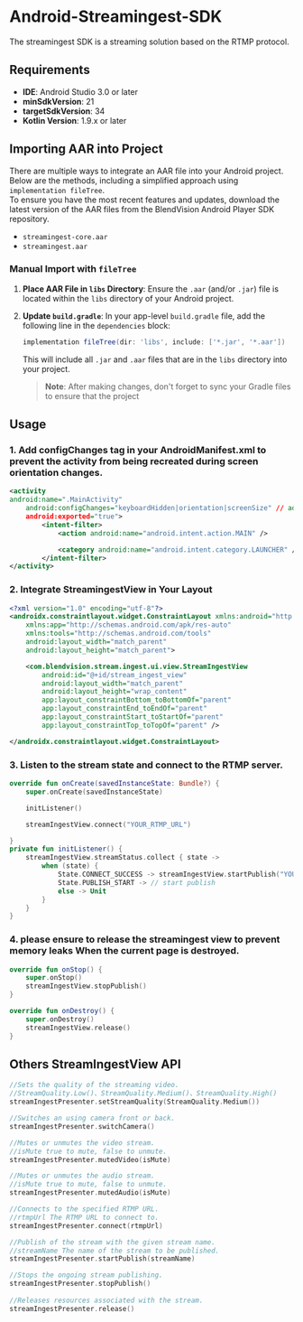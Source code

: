 # Android-Streamingest-SDK

The streamingest SDK is a streaming solution based on the RTMP protocol.

## Requirements

- **IDE**: Android Studio 3.0 or later
- **minSdkVersion**: 21
- **targetSdkVersion**: 34
- **Kotlin Version**: 1.9.x or later

## Importing AAR into Project

There are multiple ways to integrate an AAR file into your Android project. Below are the methods,
including a simplified approach using `implementation fileTree`.  
To ensure you have the most recent features and updates, download the latest version of the AAR files from the BlendVision Android Player SDK repository.

- `streamingest-core.aar`
- `streamingest.aar`

### Manual Import with `fileTree`

1. **Place AAR File in `libs` Directory**: Ensure the `.aar` (and/or `.jar`) file is located within
   the `libs` directory of your Android project.

2. **Update `build.gradle`**: In your app-level `build.gradle` file, add the following line in
   the `dependencies` block:

    ```groovy
    implementation fileTree(dir: 'libs', include: ['*.jar', '*.aar'])
    ```

   This will include all `.jar` and `.aar` files that are in the `libs` directory into your project.

   > **Note**: After making changes, don't forget to sync your Gradle files to ensure that the project

## Usage

### 1. Add configChanges tag in your AndroidManifest.xml to prevent the activity from being recreated during screen orientation changes.
```xml
<activity
android:name=".MainActivity"
    android:configChanges="keyboardHidden|orientation|screenSize" // add configChanges tag
    android:exported="true">
        <intent-filter>
            <action android:name="android.intent.action.MAIN" />

            <category android:name="android.intent.category.LAUNCHER" />
        </intent-filter>
</activity>
```

### 2. Integrate StreamingestView in Your Layout

```xml
<?xml version="1.0" encoding="utf-8"?>
<androidx.constraintlayout.widget.ConstraintLayout xmlns:android="http://schemas.android.com/apk/res/android"
    xmlns:app="http://schemas.android.com/apk/res-auto"
    xmlns:tools="http://schemas.android.com/tools"
    android:layout_width="match_parent"
    android:layout_height="match_parent">

    <com.blendvision.stream.ingest.ui.view.StreamIngestView
        android:id="@+id/stream_ingest_view"
        android:layout_width="match_parent"
        android:layout_height="wrap_content"
        app:layout_constraintBottom_toBottomOf="parent"
        app:layout_constraintEnd_toEndOf="parent"
        app:layout_constraintStart_toStartOf="parent"
        app:layout_constraintTop_toTopOf="parent" />

</androidx.constraintlayout.widget.ConstraintLayout>
```

### 3. Listen to the stream state and connect to the RTMP server.

```kotlin
override fun onCreate(savedInstanceState: Bundle?) {
    super.onCreate(savedInstanceState)

    initListener()

    streamIngestView.connect("YOUR_RTMP_URL")

}
private fun initListener() {
    streamIngestView.streamStatus.collect { state ->
        when (state) {
            State.CONNECT_SUCCESS -> streamIngestView.startPublish("YOUR_STREAM_NAME")
            State.PUBLISH_START -> // start publish
            else -> Unit
        }
    }
}
```


### 4. please ensure to release the streamingest view to prevent memory leaks When the current page is destroyed.
```kotlin
override fun onStop() {
    super.onStop()
    streamIngestView.stopPublish()
}
```
```kotlin
override fun onDestroy() {
    super.onDestroy()
    streamIngestView.release()
}
```

## Others StreamIngestView API
```kotlin
//Sets the quality of the streaming video.
//StreamQuality.Low()、StreamQuality.Medium()、StreamQuality.High()
streamIngestPresenter.setStreamQuality(StreamQuality.Medium())

//Switches an using camera front or back.
streamIngestPresenter.switchCamera()

//Mutes or unmutes the video stream.
//isMute true to mute, false to unmute.
streamIngestPresenter.mutedVideo(isMute)

//Mutes or unmutes the audio stream.
//isMute true to mute, false to unmute.
streamIngestPresenter.mutedAudio(isMute)

//Connects to the specified RTMP URL.
//rtmpUrl The RTMP URL to connect to.
streamIngestPresenter.connect(rtmpUrl)

//Publish of the stream with the given stream name.
//streamName The name of the stream to be published.
streamIngestPresenter.startPublish(streamName)

//Stops the ongoing stream publishing.
streamIngestPresenter.stopPublish()
  
//Releases resources associated with the stream.
streamIngestPresenter.release()
             
```

